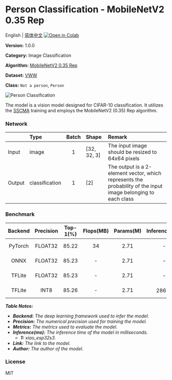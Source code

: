 # Person Classification - MobileNetV2 0.35 Rep

English | [简体中文](../zh_CN/Person_Classification_MobileNetV2_0.35_Rep_32.md) [![Open in Colab](https://colab.research.google.com/assets/colab-badge.svg)](https://colab.research.google.com/github/seeed-studio/sscma-model-zoo/blob/refactor-auto-generate/notebooks/en/Person_Classification_MobileNetV2_0.35_Rep_32.ipynb)

**Version:** 1.0.0

**Category:** Image Classification

**Algorithm:** [MobileNetV2 0.35 Rep](configs/classification/mobnetv2_0.35_rep_1bx16_300e_vww.py)

**Dataset:** [VWW](https://github.com/Mxbonn/visualwakewords)

**Class:** `Not a person`, `Person`

![Person Classification](https://files.seeedstudio.com/sscma/static/person_cls.png)

The model is a vision model designed for CIFAR-10 classification. It utilizes the [SSCMA](https://github.com/Seeed-Studio/SSCMA) training and employs the MobileNetV2 (0.35) Rep algorithm.

### Network 

|        | Type           |  Batch  | Shape       | Remark                                                                                                        |
|:-------|:---------------|:-------:|:------------|:--------------------------------------------------------------------------------------------------------------|
| Input  | image          |    1    | [32, 32, 3] | The input image should be resized to 64x64 pixels                                                             |
| Output | classification |    1    | [2]         | The output is a 2-element vector, which represents the probability of the input image belonging to each class |
### Benchmark

|  Backend  |  Precision  |  Top-1(%)  |  Flops(MB)  |  Params(M)  |   Inference(ms)   |                                                                                 Download                                                                                  |    Author    |
|:---------:|:-----------:|:----------:|:-----------:|:-----------:|:-----------------:|:-------------------------------------------------------------------------------------------------------------------------------------------------------------------------:|:------------:|
|  PyTorch  |   FLOAT32   |   85.22    |     34      |    2.71     |         -         |  [Link](https://files.seeedstudio.com/sscma/model_zoo/classification/models/person/mobilenetv2_0.35rep_vww64_float32_sha1_6dec3c029041408de043c5921621ab7abc4c4ec4.pth)   | Seeed Studio |
|   ONNX    |   FLOAT32   |   85.23    |      -      |    2.71     |         -         |  [Link](https://files.seeedstudio.com/sscma/model_zoo/classification/models/person/mobilenetv2_0.35rep_vww64_float32_sha1_aeb9c1f3bf7c19f3490daee7da1ac0d76b7e49d9.onnx)  | Seeed Studio |
|  TFLite   |   FLOAT32   |   85.23    |      -      |    2.71     |         -         | [Link](https://files.seeedstudio.com/sscma/model_zoo/classification/models/person/mobilenetv2_0.35rep_vww64_float32_sha1_d44e8c1247dfc66e645f5d07b904e4a430149882.tflite) | Seeed Studio |
|  TFLite   |    INT8     |   85.26    |      -      |    2.71     | 286<sup>(1)</sup> |  [Link](https://files.seeedstudio.com/sscma/model_zoo/classification/models/person/mobilenetv2_0.35rep_vww64_int8_sha1_a939407d507b45ceca293e74c8961d59357b37b2.tflite)   | Seeed Studio |

***Table Notes:***

- ***Backend:** The deep learning framework used to infer the model.*
- ***Precision:** The numerical precision used for training the model.*
- ***Metrics:** The metrics used to evaluate the model.*
- ***Inference(ms):** The inference time of the model in milliseconds.*
  - ***1:** xiao_esp32s3.*
- ***Link:** The link to the model.*
- ***Author:** The author of the model.*

### License

MIT

